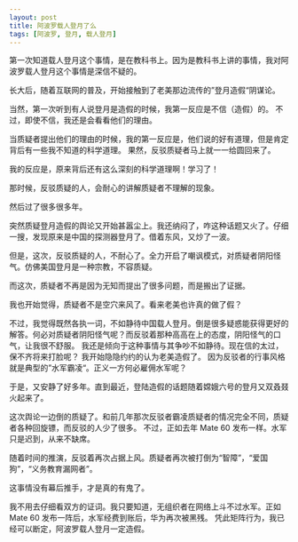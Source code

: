 ```yaml
---
layout: post
title: 阿波罗载人登月了么
tags: [阿波罗, 登月, 载人登月]
---
```


第一次知道载人登月这个事情，是在教科书上。因为是教科书上讲的事情，我对阿波罗载人登月这个事情是深信不疑的。

长大后，随着互联网的普及，开始接触到了老美那边流传的”登月造假“阴谋论。

当然，第一次听到有人说登月是造假的时候，我第一反应是不信（造假）的。
不过，即使不信，我还是会看看他们的理由。

当质疑者提出他们的理由的时候，我的第一反应是，他们说的好有道理，但是肯定背后有一些我不知道的科学道理。
果然，反驳质疑者马上就一一给圆回来了。

我的反应是，原来背后还有这么深刻的科学道理啊！学习了！

那时候，反驳质疑的人，会耐心的讲解质疑者不理解的现象。

然后过了很多很多年。

突然质疑登月造假的舆论又开始甚嚣尘上。我还纳闷了，咋这种话题又火了。仔细一搜，发现原来是中国的探测器登月了。借着东风，又炒了一波。

但是，这次，反驳质疑的人，不耐心了。全力开启了嘲讽模式，对质疑者阴阳怪气。仿佛美国登月是一种宗教，不容质疑。

而这次，质疑者不再是因为无知而提出了很多问题，而是搬出了证据。

我也开始觉得，质疑者不是空穴来风了。看来老美也许真的做了假？

不过，我觉得既然各执一词，不如静待中国载人登月。倒是很多疑惑能获得更好的解答。何必对质疑者阴阳怪气呢？而反驳着那种高高在上的态度，阴阳怪气的口气，让我很不舒服。
我还是倾向于这种事情与其争吵不如静待。现在信的太过，保不齐将来打脸呢？ 我开始隐隐约约的认为老美造假了。
因为反驳者的行事风格就是典型的”水军霸凌“。正义一方何必雇佣水军呢？

于是，又安静了好多年。直到最近，登陆造假的话题随着嫦娥六号的登月又双叒叕火起来了。

这次舆论一边倒的质疑了。和前几年那次反驳者霸凌质疑者的情况完全不同，质疑者各种回旋镖，而反驳的人少了很多。
不过，正如去年 Mate 60 发布一样。水军只是迟到，从来不缺席。

随着时间的推演，反驳着再次占据上风。质疑者再次被打倒为“智障”，“爱国狗”，“义务教育漏网者”。

这事情没有幕后推手，才是真的有鬼了。

我不用去仔细看双方的证词。我只要知道，无组织者在网络上斗不过水军。正如 Mate 60 发布一阵后，水军经费到账后，华为再次被黑残。
凭此矩阵行为，我已经可以断定，阿波罗载人登月一定造假。

